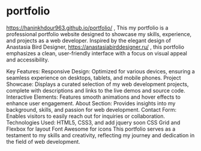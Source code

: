 # portfolio
https://haninkhdour963.github.io/portfolio/  , This my portfolio is a professional  portfolio website designed to showcase my skills, experience, and projects as a web developer. Inspired by the elegant design of Anastasia Bird Designer, https://anastasiabirddesigner.ru/  , this portfolio emphasizes a clean, user-friendly interface with a focus on visual appeal and accessibility.

Key Features:
Responsive Design: Optimized for various devices, ensuring a seamless experience on desktops, tablets, and mobile phones.
Project Showcase: Displays a curated selection of my web development projects, complete with descriptions and links to the live demos and source code.
Interactive Elements: Features smooth animations and hover effects to enhance user engagement.
About Section: Provides insights into my background, skills, and passion for web development.
Contact Form: Enables visitors to easily reach out for inquiries or collaboration.
Technologies Used:
HTML5, CSS3, and add jquery soon
CSS Grid and Flexbox for layout
Font Awesome for icons
This portfolio serves as a testament to my skills and creativity, reflecting my journey and dedication in the field of web development.
